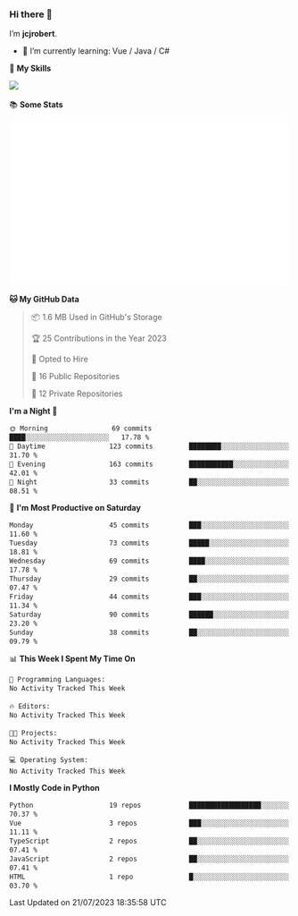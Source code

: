 ### Hi there 👋

I’m **jcjrobert**.

- 🌱 I’m currently learning: Vue / Java / C#

🌟 **My Skills**

![](https://img.shields.io/badge/-Python-3e74a2?style=flat-square&logo=Python&logoColor=fff)

📚 **Some Stats**

![](https://github.com/jcjrobert/github-stats/blob/master/generated/overview.svg)

<!--START_SECTION:waka-->
**🐱 My GitHub Data** 

> 📦 1.6 MB Used in GitHub's Storage 
 > 
> 🏆 25 Contributions in the Year 2023
 > 
> 💼 Opted to Hire
 > 
> 📜 16 Public Repositories 
 > 
> 🔑 12 Private Repositories 
 > 
**I'm a Night 🦉** 

```text
🌞 Morning                69 commits          ████░░░░░░░░░░░░░░░░░░░░░   17.78 % 
🌆 Daytime                123 commits         ████████░░░░░░░░░░░░░░░░░   31.70 % 
🌃 Evening                163 commits         ███████████░░░░░░░░░░░░░░   42.01 % 
🌙 Night                  33 commits          ██░░░░░░░░░░░░░░░░░░░░░░░   08.51 % 
```
📅 **I'm Most Productive on Saturday** 

```text
Monday                   45 commits          ███░░░░░░░░░░░░░░░░░░░░░░   11.60 % 
Tuesday                  73 commits          █████░░░░░░░░░░░░░░░░░░░░   18.81 % 
Wednesday                69 commits          ████░░░░░░░░░░░░░░░░░░░░░   17.78 % 
Thursday                 29 commits          ██░░░░░░░░░░░░░░░░░░░░░░░   07.47 % 
Friday                   44 commits          ███░░░░░░░░░░░░░░░░░░░░░░   11.34 % 
Saturday                 90 commits          ██████░░░░░░░░░░░░░░░░░░░   23.20 % 
Sunday                   38 commits          ██░░░░░░░░░░░░░░░░░░░░░░░   09.79 % 
```


📊 **This Week I Spent My Time On** 

```text
💬 Programming Languages: 
No Activity Tracked This Week

🔥 Editors: 
No Activity Tracked This Week

🐱‍💻 Projects: 
No Activity Tracked This Week

💻 Operating System: 
No Activity Tracked This Week
```

**I Mostly Code in Python** 

```text
Python                   19 repos            ██████████████████░░░░░░░   70.37 % 
Vue                      3 repos             ███░░░░░░░░░░░░░░░░░░░░░░   11.11 % 
TypeScript               2 repos             ██░░░░░░░░░░░░░░░░░░░░░░░   07.41 % 
JavaScript               2 repos             ██░░░░░░░░░░░░░░░░░░░░░░░   07.41 % 
HTML                     1 repo              █░░░░░░░░░░░░░░░░░░░░░░░░   03.70 % 
```




 Last Updated on 21/07/2023 18:35:58 UTC
<!--END_SECTION:waka-->
